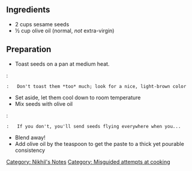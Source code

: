 Ingredients
-----------

-   2 cups sesame seeds
-   ½ cup olive oil (normal, *not* extra-virgin)

Preparation
-----------

-   Toast seeds on a pan at medium heat.

:   

    :   Don't toast them *too* much; look for a nice, light-brown color

-   Set aside, let them cool down to room temperature
-   Mix seeds with olive oil

:   

    :   If you don't, you'll send seeds flying everywhere when you...

-   Blend away!
-   Add olive oil by the teaspoon to get the paste to a thick yet
    pourable consistency

[Category: Nikhil's Notes](Category:_Nikhil's_Notes "wikilink")
[Category: Misguided attempts at
cooking](Category:_Misguided_attempts_at_cooking "wikilink")

